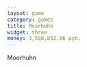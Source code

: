 ```yaml
---
layout: game
category: games
title: Moorhuhn
widget: three
money: 3,598,892.06 руб.
---
```


Moorhuhn

